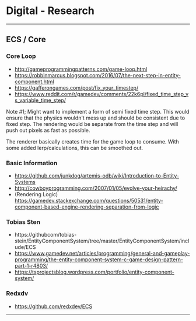# Digital - Research

---

## ECS / Core

### Core Loop
- http://gameprogrammingpatterns.com/game-loop.html
- https://robbinmarcus.blogspot.com/2016/07/the-next-step-in-entity-component.html
- https://gafferongames.com/post/fix_your_timestep/
- https://www.reddit.com/r/gamedev/comments/22k6pl/fixed_time_step_vs_variable_time_step/

Note #1; Might want to implement a form of semi fixed time step. This would ensure that the physics wouldn't mess up and should be consistent due to fixed step. The rendering would be separate from the time step and will push out pixels as fast as possible.

The renderer basically creates time for the game loop to consume. With some added lerp/calculations, this can be smoothed out.

### Basic Information
- https://github.com/junkdog/artemis-odb/wiki/Introduction-to-Entity-Systems
- http://cowboyprogramming.com/2007/01/05/evolve-your-heirachy/
- (Rendering Logic) https://gamedev.stackexchange.com/questions/50531/entity-component-based-engine-rendering-separation-from-logic

### Tobias Sten
- https://githubcom/tobias-stein/EntityComponentSystem/tree/master/EntityComponentSystem/include/ECS
- https://www.gamedev.net/articles/programming/general-and-gameplay-programming/the-entity-component-system-c-game-design-pattern-part-1-r4803/
- https://tsprojectsblog.wordpress.com/portfolio/entity-component-system/

### Redxdv
- https://github.com/redxdev/ECS


---